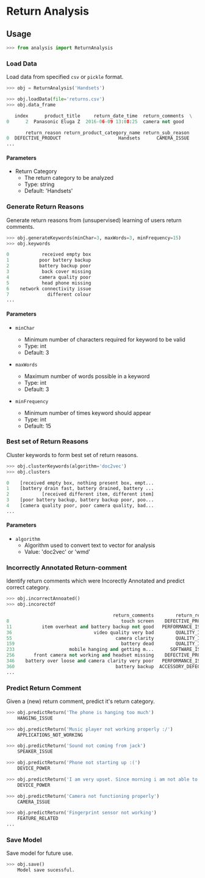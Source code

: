# Return Analysis

## Usage

```python
>>> from analysis import ReturnAnalysis
```

### Load Data

Load data from specified `csv` or `pickle` format.

```python
>>> obj = ReturnAnalysis('Handsets')

>>> obj.loadData(file='returns.csv')
>>> obj.data_frame

   index      product_title     return_date_time  return_comments  \
0      2  Panasonic Eluga Z  2016-06-09 13:08:25  camera not good   

       return_reason return_product_category_name return_sub_reason  
0  DEFECTIVE_PRODUCT                     Handsets      CAMERA_ISSUE  
...
```

#### Parameters

- Return Category
	- The return category to be analyzed
	- Type: string
	- Default: 'Handsets'

### Generate Return Reasons

Generate return reasons from (unsupervised) learning of users return comments.

```python
>>> obj.generateKeywords(minChar=3, maxWords=3, minFrequency=15)
>>> obj.keywords

0            received empty box
1           poor battery backup
2           battery backup poor
3            back cover missing
4           camera quality poor
5            head phone missing
6    network connectivity issue
7              different colour
...
```

#### Parameters

- `minChar`
	- Minimum number of characters required for keyword to be valid
	- Type: int
	- Default: 3

- `maxWords`
	- Maximum number of words possible in a keyword
	- Type: int
	- Default: 3

- `minFrequency`
	- Minimum number of times keyword should appear
	- Type: int
	- Default: 15


### Best set of Return Reasons 

Cluster keywords to form best set of return reasons.

```python
>>> obj.clusterKeywords(algorithm='doc2vec')
>>> obj.clusters

0    [received empty box, nothing present box, empt...
1    [battery drain fast, battery drained, battery ...
2            [received different item, different item]
3    [poor battery backup, battery backup poor, poo...
4    [camera quality poor, poor camera quality, bad...
...

```

#### Parameters

- `algorithm`
	- Algorithm used to convert text to vector for analysis
	- Value: 'doc2vec' or 'wmd'


### Incorrectly Annotated Return-comment

Identify return comments which were Incorectly Annotated and predict correct category.

```python
>>> obj.incorrectAnnoated()
>>> obj.incorectdf

                                       return_comments        return_reason             return_predicted_reason
8                                         touch screen    DEFECTIVE_PRODUCT                   TOUCH_NOT_WORKING
11           item overheat and battery backup not good   PERFORMANCE_ISSUES                       BATTERY_ISSUE
36                              video quality very bad        QUALITY_ISSUE                        CAMERA_ISSUE
55                                      camera clarity        QUALITY_ISSUE                        CAMERA_ISSUE
159                                       battery dead        QUALITY_ISSUE                     DEAD_ON_ARRIVAL
233  				   mobile hanging and getting m...      SOFTWARE_ISSUES                       HANGING_ISSUE
256       front camera not working and headset missing    DEFECTIVE_PRODUCT  MISSING_ACCESSORY and CAMERA_ISSUE
346    battery over loose and camera clarity very poor   PERFORMANCE_ISSUES                        CAMERA_ISSUE
360                                     battery backup  ACCESSORY_DEFECTIVE                       BATTERY_ISSUE
...

```


### Predict Return Comment

Given a (new) return comment, predict it's return category.

```python
>>> obj.predictReturn('The phone is hanging too much')
	HANGING_ISSUE

>>> obj.predictReturn('Music player not working properly :/')
	APPLICATIONS_NOT_WORKING

>>> obj.predictReturn('Sound not coming from jack')
	SPEAKER_ISSUE

>>> obj.predictReturn('Phone not starting up :(')
	DEVICE_POWER

>>> obj.predictReturn('I am very upset. Since morning i am not able to switch on device')
	DEVICE_POWER

>>> obj.predictReturn('Camera not functioning properly')
	CAMERA_ISSUE

>>> obj.predictReturn('Fingerprint sensor not working')
	FEATURE_RELATED
...
```

### Save Model

Save model for future use.

```python
>>> obj.save()
	Model save sucessful.
```






